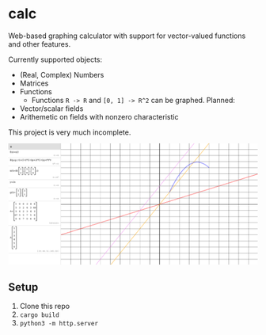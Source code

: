 # calc
Web-based graphing calculator with support for vector-valued functions and other features.

Currently supported objects:
* (Real, Complex) Numbers
* Matrices
* Functions
   * Functions `R -> R` and `[0, 1] -> R^2` can be graphed.
Planned:
* Vector/scalar fields
* Arithemetic on fields with nonzero characteristic

This project is very much incomplete.

![Screenshot](screenshot.png)

## Setup
1. Clone this repo
2. `cargo build`
3. `python3 -m http.server`
